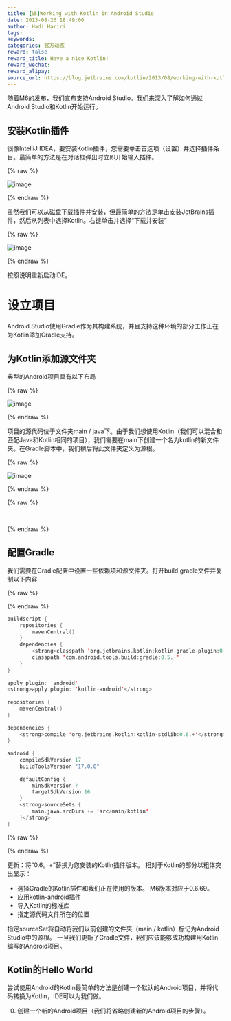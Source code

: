 ```yaml
---
title: [译]Working with Kotlin in Android Studio
date: 2013-08-26 18:49:00
author: Hadi Hariri
tags:
keywords:
categories: 官方动态
reward: false
reward_title: Have a nice Kotlin!
reward_wechat:
reward_alipay:
source_url: https://blog.jetbrains.com/kotlin/2013/08/working-with-kotlin-in-android-studio/
---
```


随着M6的发布，我们宣布支持Android Studio。我们来深入了解如何通过Android Studio和Kotlin开始运行。
## 安装Kotlin插件

很像IntelliJ IDEA，要安装Kotlin插件，您需要单击首选项（设置）并选择插件条目。最简单的方法是在对话框弹出时立即开始输入插件。

{% raw %}
<p><img alt="image" border="0" data-recalc-dims="1" src="https://i0.wp.com/blog.jetbrains.com/kotlin/files/2013/08/image5.png?resize=640%2C441&amp;ssl=1" style="padding-top: 0px;padding-left: 0px;padding-right: 0px;border-width: 0px"/></p>
{% endraw %}

虽然我们可以从磁盘下载插件并安装，但最简单的方法是单击安装JetBrains插件，然后从列表中选择Kotlin。右键单击并选择“下载并安装”

{% raw %}
<p><img alt="image" border="0" data-recalc-dims="1" src="https://i0.wp.com/blog.jetbrains.com/kotlin/files/2013/08/image6.png?resize=640%2C524&amp;ssl=1" style="padding-top: 0px;padding-left: 0px;padding-right: 0px;border-width: 0px"/></p>
{% endraw %}

按照说明重新启动IDE。
# 设立项目

Android Studio使用Gradle作为其构建系统，并且支持这种环境的部分工作正在为Kotlin添加Gradle支持。
## 为Kotlin添加源文件夹

典型的Android项目具有以下布局

{% raw %}
<p><img alt="image" border="0" data-recalc-dims="1" src="https://i1.wp.com/blog.jetbrains.com/kotlin/files/2013/08/image7.png?resize=476%2C480&amp;ssl=1" style="padding-top: 0px;padding-left: 0px;margin: 0px;padding-right: 0px;border-width: 0px"/></p>
{% endraw %}

项目的源代码位于文件夹main / java下。由于我们想使用Kotlin（我们可以混合和匹配Java和Kotlin相同的项目），我们需要在main下创建一个名为kotlin的新文件夹。在Gradle脚本中，我们稍后将此文件夹定义为源根。

{% raw %}
<p><img alt="image" border="0" data-recalc-dims="1" src="https://i1.wp.com/blog.jetbrains.com/kotlin/files/2013/08/image8.png?resize=279%2C170&amp;ssl=1" style="padding-top: 0px;padding-left: 0px;padding-right: 0px;border-width: 0px"/></p>
{% endraw %}


{% raw %}
<p> </p>
{% endraw %}

## 配置Gradle

我们需要在Gradle配置中设置一些依赖项和源文件夹。打开build.gradle文件并复制以下内容

{% raw %}
<p></p>
{% endraw %}

```kotlin
buildscript {
    repositories {
        mavenCentral()
    }
    dependencies {
        <strong>classpath 'org.jetbrains.kotlin:kotlin-gradle-plugin:0.6.+'</strong>
        classpath 'com.android.tools.build:gradle:0.5.+'
    }
}
 
apply plugin: 'android'
<strong>apply plugin: 'kotlin-android'</strong>
 
repositories {
    mavenCentral()
}
 
dependencies {
    <strong>compile 'org.jetbrains.kotlin:kotlin-stdlib:0.6.+'</strong>
}
 
android {
    compileSdkVersion 17
    buildToolsVersion "17.0.0"
 
    defaultConfig {
        minSdkVersion 7
        targetSdkVersion 16
    }
    <strong>sourceSets {
        main.java.srcDirs += 'src/main/kotlin'
    }</strong>
}
```

{% raw %}
<p></p>
{% endraw %}

更新：将“0.6。+”替换为您安装的Kotlin插件版本。
相对于Kotlin的部分以粗体突出显示：

* 选择Gradle的Kotlin插件和我们正在使用的版本。 M6版本对应于0.6.69。
* 应用kotlin-android插件
* 导入Kotlin的标准库
* 指定源代码文件所在的位置

指定sourceSet将自动将我们以前创建的文件夹（main / kotlin）标记为Android Studio中的源根。
一旦我们更新了Gradle文件，我们应该能够成功构建用Kotlin编写的Android项目。
## Kotlin的Hello World

尝试使用Android的Kotlin最简单的方法是创建一个默认的Android项目，并将代码转换为Kotlin，IDE可以为我们做。

0. 创建一个新的Android项目（我们将省略创建新的Android项目的步骤）。

